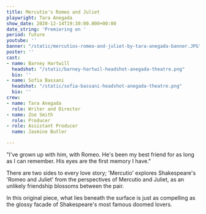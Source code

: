 ```yaml
---
title: Mercutio's Romeo and Juliet
playwright: Tara Anegada
show_date: 2020-12-14T19:30:00.000+00:00
date_string: 'Premiering on '
period: future
youtube: ''
banner: "/static/mercutios-romeo-and-juliet-by-tara-anegada-banner.JPG"
poster: ''
cast:
- name: Barney Hartwill
  headshot: "/static/barney-hartwil-headshot-anegada-theatre.png"
  bio: ''
- name: Sofia Bassani
  headshot: "/static/sofia-bassani-headshot-anegada-theatre.png"
  bio: ''
crew:
- name: Tara Anegada
  role: Writer and Director
- name: Zoe Smith
  role: Producer
- role: Assistant Producer
  name: Jasmine Butler

---
```

"I've grown up with him, with Romeo. He's been my best friend for as long as I can remember. His eyes are the first memory I have."

There are two sides to every love story; 'Mercutio' explores Shakespeare's 'Romeo and Juliet' from the perspectives of Mercutio and Juliet, as an unlikely friendship blossoms between the pair. 

In this original piece, what lies beneath the surface is just as compelling as the glossy facade of Shakespeare's most famous doomed lovers.
